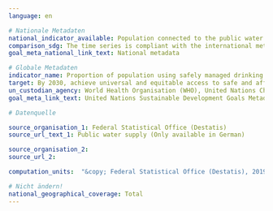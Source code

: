 ```yaml
---
language: en

# Nationale Metadaten
national_indicator_available: Population connected to the public water supply system <br> Population using safely managed drinking water services
comparison_sdg: The time series is compliant with the international metadata description, but the estimation method deviates from the proposed methodology.
goal_meta_national_link_text: National metadata

# Globale Metadaten
indicator_name: Proportion of population using safely managed drinking water services
target: By 2030, achieve universal and equitable access to safe and affordable drinking water for all
un_custodian_agency: World Health Organisation (WHO), United Nations Children's Emergency Fund (UNICEF)
goal_meta_link_text: United Nations Sustainable Development Goals Metadata

# Datenquelle

source_organisation_1: Federal Statistical Office (Destatis)
source_url_text_1: Public water supply (Only available in German)

source_organisation_2:
source_url_2:

computation_units:  "&copy; Federal Statistical Office (Destatis), 2019"

# Nicht ändern!
national_geographical_coverage: Total
---
```

